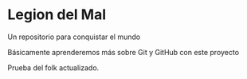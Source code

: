 # Legion del Mal
Un repositorio para conquistar el mundo

Básicamente aprenderemos más sobre Git y GitHub con este proyecto

Prueba del folk actualizado.
